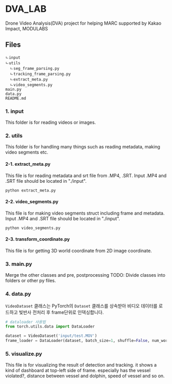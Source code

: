 # DVA_LAB
Drone Video Analysis(DVA) project for helping MARC supported by Kakao Impact, MODULABS

## Files
```
ㄴinput
ㄴutils
  ㄴseg_frame_parsing.py
  ㄴtracking_frame_parsing.py
  ㄴextract_meta.py
  ㄴvideo_segments.py
main.py
data.py
README.md
```
### 1. input
This folder is for reading videos or images.

### 2. utils
This folder is for handling many things such as reading metadata, making video segments etc.

#### 2-1. extract_meta.py
This file is for reading metadata and srt file from .MP4, .SRT.
Input .MP4 and .SRT file should be located in "./input".

```python extract_meta.py```

#### 2-2. video_segments.py
This file is for making video segments struct including frame and metadata.
Input .MP4 and .SRT file should be located in "./input".

```python video_segments.py```

#### 2-3. transform_coordinate.py
This file is for getting 3D world coordinate from 2D image coordinate.


### 3. main.py
Merge the other classes and pre, postprocessing
TODO: Divide classes into folders or other py files.

### 4. data.py
`VideoDataset` 클래스는 PyTorch의 `Dataset` 클래스를 상속받아 비디오 데이터를 로드하고 빛반사 전처리 후 frame단위로 인덱싱합니다.
```python
# dataloader 사용법
from torch.utils.data import DataLoader

dataset = VideoDataset('input/test.MOV')
frame_loader = DataLoader(dataset, batch_size=1, shuffle=False, num_workers=0)
```


### 5. visualize.py
This file is for visualizing the result of detection and tracking.
it shows a kind of dashboard at top-left side of frame. especially has the vessel violated?, distance between vessel and dolphin, speed of vessel and so on.